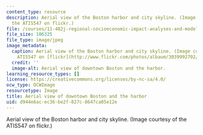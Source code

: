 ```yaml
---
content_type: resource
description: Aerial view of the Boston harbor and city skyline. (Image courtesy of
  the ATIS547 on flickr.)
file: /courses/11-482j-regional-socioeconomic-impact-analyses-and-modeling-fall-2008/d944e6acec36be2f827c8647ca05e12e_11-482jf08.jpg
file_size: 106325
file_type: image/jpeg
image_metadata:
  caption: Aerial view of the Boston harbor and city skyline. (Image courtesy of the
    ATIS547 on [flickr](http://www.flickr.com/photos/albaum/3039992702/).)
  credit: ''
  image-alt: Aerial view of downtown Boston and the harbor.
learning_resource_types: []
license: https://creativecommons.org/licenses/by-nc-sa/4.0/
ocw_type: OCWImage
resourcetype: Image
title: Aerial view of downtown Boston and the harbor
uid: d944e6ac-ec36-be2f-827c-8647ca05e12e
---
```

Aerial view of the Boston harbor and city skyline. (Image courtesy of the ATIS547 on flickr.)